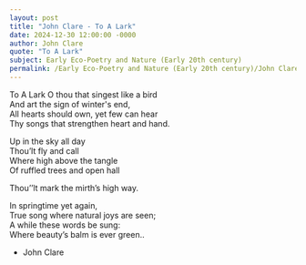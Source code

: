 ```yaml
---
layout: post
title: "John Clare - To A Lark"
date: 2024-12-30 12:00:00 -0000
author: John Clare
quote: "To A Lark"
subject: Early Eco-Poetry and Nature (Early 20th century)
permalink: /Early Eco-Poetry and Nature (Early 20th century)/John Clare/John Clare - To A Lark
---
```


To A Lark
O thou that singest like a bird  
And art the sign of winter's end,  
All hearts should own, yet few can hear  
Thy songs that strengthen heart and hand.
 
Up in the sky all day  
Thou’lt fly and call  
Where high above the tangle  
Of ruffled trees and open hall
 
Thou’’lt mark the mirth’s high way.
 
In springtime yet again,  
True song where natural joys are seen;  
A while these words be sung:  
Where beauty’s balm is ever green..

- John Clare
